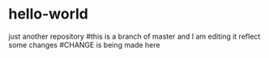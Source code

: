 # hello-world
just another repository
#this is a branch of master and I am editing it reflect some changes
#CHANGE is being made here
